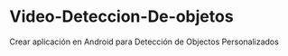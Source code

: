 # Video-Deteccion-De-objetos
Crear aplicación en Android para Detección de Objectos Personalizados 
